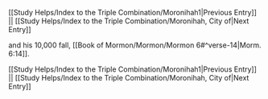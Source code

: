 [[Study Helps/Index to the Triple Combination/Moronihah1|Previous Entry]]  ||  [[Study Helps/Index to the Triple Combination/Moronihah, City of|Next Entry]]

 and his 10,000 fall, [[Book of Mormon/Mormon/Mormon 6#^verse-14|Morm. 6:14]].

[[Study Helps/Index to the Triple Combination/Moronihah1|Previous Entry]]  ||  [[Study Helps/Index to the Triple Combination/Moronihah, City of|Next Entry]]